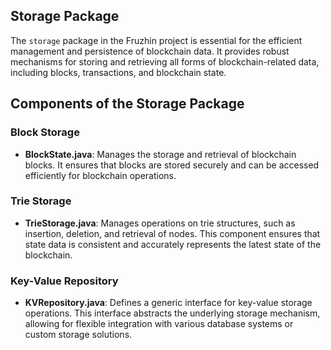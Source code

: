## Storage Package
The `storage` package in the Fruzhin project is essential for the efficient management and persistence of blockchain data. It provides robust mechanisms for storing and retrieving all forms of blockchain-related data, including blocks, transactions, and blockchain state.

## Components of the Storage Package

### Block Storage
- **BlockState.java**: Manages the storage and retrieval of blockchain blocks. It ensures that blocks are stored securely and can be accessed efficiently for blockchain operations.

### Trie Storage
- **TrieStorage.java**: Manages operations on trie structures, such as insertion, deletion, and retrieval of nodes. This component ensures that state data is consistent and accurately represents the latest state of the blockchain.

### Key-Value Repository
- **KVRepository.java**: Defines a generic interface for key-value storage operations. This interface abstracts the underlying storage mechanism, allowing for flexible integration with various database systems or custom storage solutions.
